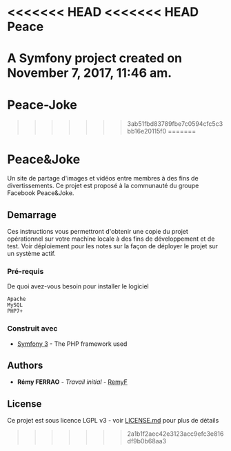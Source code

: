 <<<<<<< HEAD
<<<<<<< HEAD
Peace
=====

A Symfony project created on November 7, 2017, 11:46 am.
=======
# Peace-Joke
>>>>>>> 3ab51fbd83789fbe7c0594cfc5c3bb16e20115f0
=======
# Peace&Joke

Un site de partage d'images et vidéos entre membres à des fins de divertissements. Ce projet est proposé à la communauté du groupe Facebook Peace&Joke.

## Demarrage

Ces instructions vous permettront d'obtenir une copie du projet opérationnel sur votre machine locale à des fins de développement et de test. Voir déploiement pour les notes sur la façon de déployer le projet sur un système actif.

### Pré-requis

De quoi avez-vous besoin pour installer le logiciel

```
Apache
MySQL
PHP7+
```

### Construit avec

* [Symfony 3](https://symfony.com/) - The PHP framework used

## Authors

* **Rémy FERRAO** - *Travail initial* - [RemyF](https://github.com/RemyF)

## License

Ce projet est sous licence LGPL v3 - voir [LICENSE.md](https://github.com/RemyF/Peace-Joke/blob/master/LICENSE) pour plus de détails
>>>>>>> 2a1b1f2aec42e3123acc9efc3e816df9b0b68aa3
